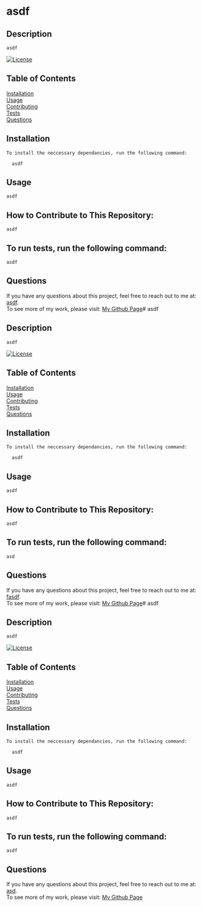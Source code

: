 # asdf
  ## Description

    asdf

  [![License](https://img.shields.io/badge/License-Apache_2.0-blue.svg)](https://opensource.org/licenses/Apache-2.0)

  ## Table of Contents

  <a href="#Installation">Installation</a><br />
  <a href="#Usage">Usage</a><br />
  <a href="#How-to-Contribute-to-This-Repository">Contributing</a><br />
  <a href="#To-run-tests,-run-the-following-command:">Tests</a><br />
  <a href="#Questions">Questions</a><br />

  ## Installation

    To install the neccessary dependancies, run the following command:

      asdf

  ## Usage

    asdf
    
  ## How to Contribute to This Repository:

    asdf
    
  ## To run tests, run the following command:

    asdf
    
  ## Questions
  If you have any questions about this project, feel free to reach out to me at:
  <a href="asdf">asdf</a>.  
  To see more of my work, please visit:
  <a href="https://github.com/asdf">My Github Page</a># asdf
  ## Description

    asdf

  [![License](https://img.shields.io/badge/License-Apache_2.0-blue.svg)](https://opensource.org/licenses/Apache-2.0)

  ## Table of Contents

  <a href="#Installation">Installation</a><br />
  <a href="#Usage">Usage</a><br />
  <a href="#How-to-Contribute-to-This-Repository">Contributing</a><br />
  <a href="#To-run-tests,-run-the-following-command">Tests</a><br />
  <a href="#Questions">Questions</a><br />

  ## Installation

    To install the neccessary dependancies, run the following command:

      asdf

  ## Usage

    asdf
    
  ## How to Contribute to This Repository:

    asdf
    
  ## To run tests, run the following command:

    asd
    
  ## Questions
  If you have any questions about this project, feel free to reach out to me at:
  <a href="fasdf">fasdf</a>.  
  To see more of my work, please visit:
  <a href="https://github.com/asdf">My Github Page</a># asdf
  ## Description

    asdf

  [![License](https://img.shields.io/badge/License-Apache_2.0-blue.svg)](https://opensource.org/licenses/Apache-2.0)

  ## Table of Contents

  <a href="#Installation">Installation</a><br />
  <a href="#Usage">Usage</a><br />
  <a href="#How-to-Contribute-to-This-Repository">Contributing</a><br />
  <a href="#To-run-tests-run-the-following-command">Tests</a><br />
  <a href="#Questions">Questions</a><br />

  ## Installation

    To install the neccessary dependancies, run the following command:

      asdf

  ## Usage

    asdf
    
  ## How to Contribute to This Repository:

    asdf
    
  ## To run tests, run the following command:

    asdf
    
  ## Questions
  If you have any questions about this project, feel free to reach out to me at:
  <a href="asd">asd</a>.  
  To see more of my work, please visit:
  <a href="https://github.com/fasd">My Github Page</a>